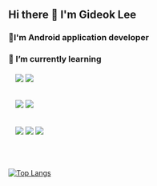 ## Hi there 👋 I'm Gideok Lee
### __💬I'm Android application developer__

### __🌱 I’m currently learning__  
###### 　<img src="https://img.shields.io/badge/Android-3DDC84?style=flat-square&logo=Android&logoColor=white"/> <img src="https://img.shields.io/badge/Kotlin-7F52FF?style=flat-square&logo=Kotlin&logoColor=white"/>
###### 　<img src="https://img.shields.io/badge/Flutter-02569B?style=flat-square&logo=Flutter&logoColor=white"/> <img src="https://img.shields.io/badge/Dart-0175C2?style=flat-square&logo=Dart&logoColor=white"/>
###### 　<img src="https://img.shields.io/badge/Spring-6DB33F?style=flat-square&logo=Spring&logoColor=white"/> <img src="https://img.shields.io/badge/Java-007396?style=flat-square&logo=javag&logoColor=white"/> <img src="https://img.shields.io/badge/C++-00599C?style=flat-square&logo=C++&logoColor=white"/> 
<br>

[![Top Langs](https://github-readme-stats.vercel.app/api/top-langs/?username=GideokLee&layout=compact&theme=gruvbox)](https://github.com/GideokLee/github-readme-stats)


<!--
**GideokLee/GideokLee** is a ✨ _special_ ✨ repository because its `README.md` (this file) appears on your GitHub profile.

Here are some ideas to get you started:

- 🔭 I’m currently working on ...
- 🌱 I’m currently learning ...
- 👯 I’m looking to collaborate on ...
- 🤔 I’m looking for help with ...
- 💬 Ask me about ...
- 📫 How to reach me: ...
- 😄 Pronouns: ...
- ⚡ Fun fact: ...
-->
